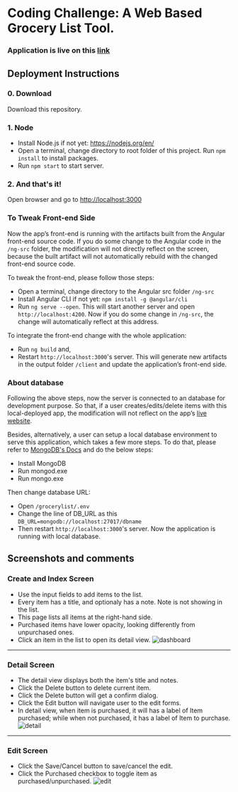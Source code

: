 # Coding Challenge: A Web Based Grocery List Tool.

### Application is live on this [link](https://limitless-river-45900.herokuapp.com/items)

## Deployment Instructions
### 0.	Download
Download this repository.

### 1.	Node 
*	Install Node.js if not yet: https://nodejs.org/en/
*	Open a terminal, change directory to root folder of this project. Run `npm install` to install packages.  
*	Run `npm start` to start server.

### 2.	And that's it!
Open browser and go to [http://localhost:3000](http://localhost:3000/items)  


### To Tweak Front-end Side
Now the app’s front-end is running with the artifacts built from the Angular front-end source code. If you do some change to the Angular code in the `/ng-src` folder, the modification will not directly reflect on the screen, because the built artifact will not automatically rebuild with the changed front-end source code.

To tweak the front-end, please follow those steps:
* Open a terminal, change directory to the Angular src folder `/ng-src`
* Install Angular CLI if not yet: `npm install -g @angular/cli`
* Run `ng serve --open`. This will start another server and open `http://localhost:4200`.
Now if you do some change in `/ng-src`, the change will automatically reflect at this address. 

To integrate the front-end change with the whole application:
* Run `ng build` and,
* Restart `http://localhost:3000`'s server. 
This will generate new artifacts in the output folder `/client` and update the application’s front-end side.  

### About database
Following the above steps, now the server is connected to an database for development purpose. So that, if a user creates/edits/delete items with this local-deployed app, the modification will not reflect on the app’s [live website](https://limitless-river-45900.herokuapp.com/items). 

Besides, alternatively, a user can setup a local database environment to serve this application, which takes a few more steps. To do that, please refer to [MongoDB's Docs](https://docs.mongodb.com/manual/tutorial/install-mongodb-on-windows/) and do the below steps:
* Install MongoDB
* Run mongod.exe
* Run mongo.exe

Then change database URL:
* Open `/grocerylist/.env`
* Change the line of DB_URL as this `DB_URL=mongodb://localhost:27017/dbname`
* Then restart `http://localhost:3000`'s server. Now the application is running with local database.

## Screenshots and comments
### Create and Index Screen
* Use the input fields to add items to the list.
* Every item has a title, and optionaly has a note. Note is not showing in the list.
* This page lists all items at the right-hand side.
* Purchased items have lower opacity, looking differently from unpurchased ones.
* Click an item in the list to open its detail view.
![dashboard](https://user-images.githubusercontent.com/23082500/42802348-aa1c389a-8970-11e8-9080-fb05b9f0df78.png)
<hr>

### Detail Screen
* The detail view displays both the item's title and notes.
* Click the Delete button to delete current item.
* Click the Delete button will get a confirm dialog.
* Click the Edit button will navigate user to the edit forms.
* In detail view, when item is purchased, it will has a label of Item purchased; while when not purchased, it has a label of Item to purchase. 
![detail](https://user-images.githubusercontent.com/23082500/42802349-aa2dd014-8970-11e8-9b69-d37bfeb796e2.png)
<hr>

### Edit Screen
* Click the Save/Cancel button to save/cancel the edit.
* Click the Purchased checkbox to toggle item as purchased/unpurchased.
![edit](https://user-images.githubusercontent.com/23082500/42802351-aa3b77be-8970-11e8-8101-e593609938ed.png)

